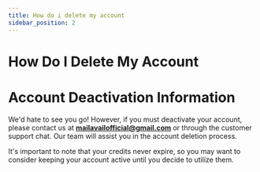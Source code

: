 ```yaml
---
title: How do i delete my account
sidebar_position: 2
---
```

# How Do I Delete My Account

# Account Deactivation Information

We'd hate to see you go! However, if you must deactivate your account, please contact us at **[mailavailofficial@gmail.com](mailto:mailavailofficial@gmail.com)** or through the customer support chat. Our team will assist you in the account deletion process.

It's important to note that your credits never expire, so you may want to consider keeping your account active until you decide to utilize them.